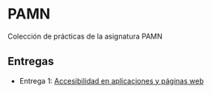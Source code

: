 # PAMN
Colección de prácticas de la asignatura PAMN

## Entregas
- Entrega 1: [Accesibilidad en aplicaciones y páginas web](entrega1/README.md)
